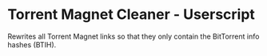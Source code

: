 # Torrent Magnet Cleaner - Userscript

Rewrites all Torrent Magnet links so that they only contain the BitTorrent info hashes (BTIH).